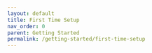 ```yaml
---
layout: default
title: First Time Setup
nav_order: 0
parent: Getting Started
permalink: /getting-started/first-time-setup
---
```

